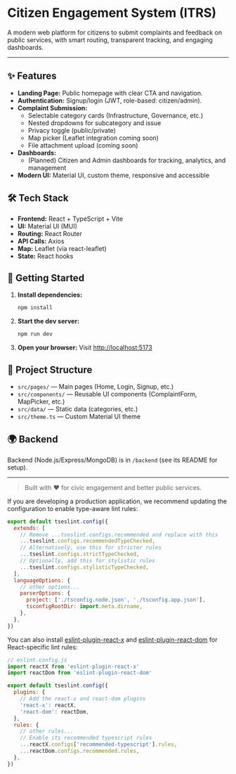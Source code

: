 # Citizen Engagement System (ITRS)

A modern web platform for citizens to submit complaints and feedback on public services, with smart routing, transparent tracking, and engaging dashboards.

---


## ✨ Features
- **Landing Page:** Public homepage with clear CTA and navigation.
- **Authentication:** Signup/login (JWT, role-based: citizen/admin).
- **Complaint Submission:**
  - Selectable category cards (Infrastructure, Governance, etc.)
  - Nested dropdowns for subcategory and issue
  - Privacy toggle (public/private)
  - Map picker (Leaflet integration coming soon)
  - File attachment upload (coming soon)
- **Dashboards:**
  - (Planned) Citizen and Admin dashboards for tracking, analytics, and management
- **Modern UI:** Material UI, custom theme, responsive and accessible

## 🛠 Tech Stack
- **Frontend:** React + TypeScript + Vite
- **UI:** Material UI (MUI)
- **Routing:** React Router
- **API Calls:** Axios
- **Map:** Leaflet (via react-leaflet)
- **State:** React hooks

## 🚀 Getting Started
1. **Install dependencies:**
   ```bash
   npm install
   ```
2. **Start the dev server:**
   ```bash
   npm run dev
   ```
3. **Open your browser:**
   Visit [http://localhost:5173](http://localhost:5173)

## 📁 Project Structure
- `src/pages/` — Main pages (Home, Login, Signup, etc.)
- `src/components/` — Reusable UI components (ComplaintForm, MapPicker, etc.)
- `src/data/` — Static data (categories, etc.)
- `src/theme.ts` — Custom Material UI theme

## 🌍 Backend
Backend (Node.js/Express/MongoDB) is in `/backend` (see its README for setup).

---

> Built with ❤️ for civic engagement and better public services.

If you are developing a production application, we recommend updating the configuration to enable type-aware lint rules:

```js
export default tseslint.config({
  extends: [
    // Remove ...tseslint.configs.recommended and replace with this
    ...tseslint.configs.recommendedTypeChecked,
    // Alternatively, use this for stricter rules
    ...tseslint.configs.strictTypeChecked,
    // Optionally, add this for stylistic rules
    ...tseslint.configs.stylisticTypeChecked,
  ],
  languageOptions: {
    // other options...
    parserOptions: {
      project: ['./tsconfig.node.json', './tsconfig.app.json'],
      tsconfigRootDir: import.meta.dirname,
    },
  },
})
```

You can also install [eslint-plugin-react-x](https://github.com/Rel1cx/eslint-react/tree/main/packages/plugins/eslint-plugin-react-x) and [eslint-plugin-react-dom](https://github.com/Rel1cx/eslint-react/tree/main/packages/plugins/eslint-plugin-react-dom) for React-specific lint rules:

```js
// eslint.config.js
import reactX from 'eslint-plugin-react-x'
import reactDom from 'eslint-plugin-react-dom'

export default tseslint.config({
  plugins: {
    // Add the react-x and react-dom plugins
    'react-x': reactX,
    'react-dom': reactDom,
  },
  rules: {
    // other rules...
    // Enable its recommended typescript rules
    ...reactX.configs['recommended-typescript'].rules,
    ...reactDom.configs.recommended.rules,
  },
})
```
